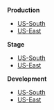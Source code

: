 **Production**

- [US-South]({{site.data[site.target].oss-sosat.servers.prod.webgui.us-south.url}})
- [US-East]({{site.data[site.target].oss-sosat.servers.prod.webgui.us-east.url}})

**Stage**

- [US-South]({{site.data[site.target].oss-sosat.servers.stage.webgui.us-south.url}})
- [US-East]({{site.data[site.target].oss-sosat.servers.stage.webgui.us-east.url}})

**Development**

- [US-South]({{site.data[site.target].oss-sosat.servers.dev.webgui.us-south.url}})
- [US-East]({{site.data[site.target].oss-sosat.servers.dev.webgui.us-east.url}})  

